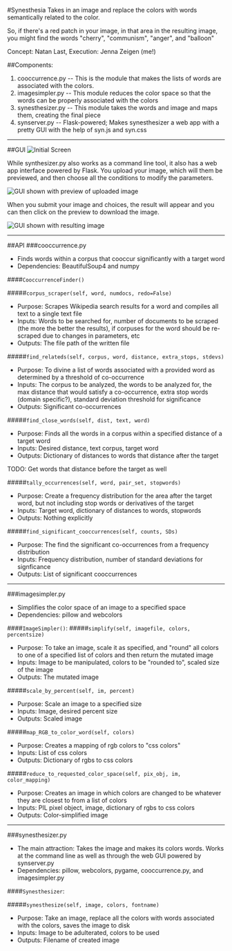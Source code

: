 #Synesthesia
Takes in an image and replace the colors with words semantically related to the color.

So, if there's a red patch in your image, in that area in the resulting image, you might find the words "cherry", "communism", "anger", and "balloon"

Concept: Natan Last, Execution: Jenna Zeigen (me!)

##Components:
1. cooccurrence.py -- This is the module that makes the lists of words are associated with the colors.
2. imagesimpler.py -- This module reduces the color space so that the words can be properly associated with the colors
3. synesthesizer.py -- This module takes the words and image and maps them, creating the final piece
4. synserver.py -- Flask-powered; Makes synesthesizer a web app with a pretty GUI with the help of syn.js and syn.css

--------
##GUI
![Initial Screen](http://www.jennazeigen.com/Github-Readme-Imgs/initial.png "Initial Screen")

While synthesizer.py also works as a command line tool, it also has a web app interface powered by Flask. You upload your image, which will them be previewed, and then choose all the conditions to modify the parameters.

![GUI shown with preview of uploaded image](http://www.jennazeigen.com/Github-Readme-Imgs/upload.png "Preview of uploaded image")


When you submit your image and choices, the result will appear and you can then click on the preview to download the image.

![GUI shown with resulting image](http://www.jennazeigen.com/Github-Readme-Imgs/output.png "Showing the resulting image")

--------
##API
###cooccurrence.py
* Finds words within a corpus that cooccur significantly with a target word
* Dependencies: BeautifulSoup4 and numpy

####`CooccurrenceFinder()`

#####`corpus_scraper(self, word, numdocs, redo=False)`
* Purpose: Scrapes Wikipedia search results for a word and compiles all text to a single text file
* Inputs: Words to be searched for, number of documents to be scraped (the more the better the results), if corpuses for the word should be re-scraped due to changes in parameters, etc
* Outputs: The file path of the written file

#####`find_relateds(self, corpus, word, distance, extra_stops, stdevs)`
* Purpose: To divine a list of words associated with a provided word as determined by a threshold of co-occurrence
* Inputs: The corpus to be analyzed, the words to be analyzed for, the max distance that would satisfy a co-occurrence, extra stop words (domain specific?), standard deviation threshold for significance
* Outputs: Significant co-occurrences

#####`find_close_words(self, dist, text, word)`
* Purpose: Finds all the words in a corpus within a specified distance of a target word
* Inputs: Desired distance, text corpus, target word
* Outputs: Dictionary of distances to words that distance after the target

TODO: Get words that distance before the target as well

#####`tally_occurrences(self, word, pair_set, stopwords)`
* Purpose: Create a frequency distribution for the area after the target word, but not including stop words or derivatives of the target
* Inputs: Target word, dictionary of distances to words, stopwords
* Outputs: Nothing explicitly

#####`find_significant_cooccurrences(self, counts, SDs)`
* Purpose: The find the significant co-occurrences from a frequency distribution
* Inputs: Frequency distribution, number of standard deviations for signficance
* Outputs: List of significant cooccurrences

-------------------------

###imagesimpler.py
* Simplifies the color space of an image to a specified space
* Dependencies: pillow and webcolors

####`ImageSimpler()`:
#####`simplify(self, imagefile, colors, percentsize)`
* Purpose: To take an image, scale it as specified, and "round" all colors to one of a specified list of colors and then return the mutated image
* Inputs: Image to be manipulated, colors to be "rounded to", scaled size of the image
* Outputs: The mutated image

#####`scale_by_percent(self, im, percent)`
* Purpose: Scale an image to a specified size
* Inputs: Image, desired percent size
* Outputs: Scaled image

#####`map_RGB_to_color_word(self, colors)`
* Purpose: Creates a mapping of rgb colors to "css colors"
* Inputs: List of css colors
* Outputs: Dictionary of rgbs to css colors

#####`reduce_to_requested_color_space(self, pix_obj, im, color_mapping)`
* Purpose: Creates an image in which colors are changed to be whatever they are closest to from a list of colors
* Inputs: PIL pixel object, image, dictionary of rgbs to css colors
* Outputs: Color-simplified image

-------------------

###synesthesizer.py
* The main attraction: Takes the image and makes its colors words. Works at the command line as well as through the web GUI powered by synserver.py
* Dependencies: pillow, webcolors, pygame, cooccurrence.py, and imagesimpler.py

####`Synesthesizer`:

#####`synesthesize(self, image, colors, fontname)`
* Purpose: Take an image, replace all the colors with words associated with the colors, saves the image to disk
* Inputs: Image to be adulterated, colors to be used
* Outputs: Filename of created image